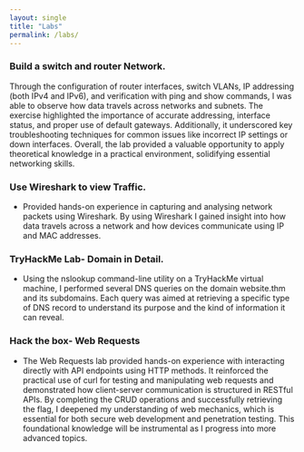 ```yaml
---
layout: single
title: "Labs"
permalink: /labs/
---
```


### Build a switch and router Network.
Through the configuration of router interfaces, switch VLANs, IP addressing (both IPv4 and IPv6), and verification with ping and show commands, I was able to observe how data travels across networks and subnets. The exercise highlighted the importance of accurate addressing, interface status, and proper use of default gateways. Additionally, it underscored key troubleshooting techniques for common issues like incorrect IP settings or down interfaces. Overall, the lab provided a valuable opportunity to apply theoretical knowledge in a practical environment, solidifying essential networking skills.

### Use Wireshark to view Traffic.
- Provided hands-on experience in capturing and analysing network packets using
Wireshark. By using Wireshark I gained insight into how data travels across a network and how
devices communicate using IP and MAC addresses.

### TryHackMe Lab- Domain in Detail.
- Using the nslookup command-line utility on a TryHackMe virtual machine, I performed several DNS queries on the domain website.thm and its subdomains. Each query was aimed at retrieving a specific type of DNS record to understand its purpose and the kind of information it can reveal.

### Hack the box- Web Requests
- The Web Requests lab provided hands-on experience with interacting directly with API endpoints using HTTP methods. It reinforced the practical use of curl for testing and manipulating web requests and demonstrated how client-server communication is structured in RESTful APIs. By completing the CRUD operations and successfully retrieving the flag, I deepened my understanding of web mechanics, which is essential for both secure web development and penetration testing. This foundational knowledge will be instrumental as I progress into more advanced topics.
